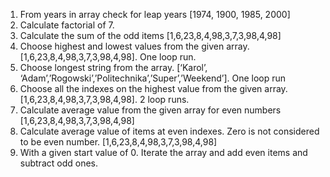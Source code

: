 1. From years in array check for leap years [1974, 1900, 1985, 2000]
2. Calculate factorial of 7.
3. Calculate the sum of the odd items [1,6,23,8,4,98,3,7,3,98,4,98]
4. Choose highest and lowest values from the given array. [1,6,23,8,4,98,3,7,3,98,4,98]. One loop run.
5. Choose longest string from the array. [‘Karol’, ‘Adam’,’Rogowski’,’Politechnika’,’Super’,’Weekend’]. One loop run
6. Choose all the indexes on the highest value from the given array. [1,6,23,8,4,98,3,7,3,98,4,98]. 2 loop runs.
7. Calculate average value from the given array for even numbers [1,6,23,8,4,98,3,7,3,98,4,98]
8. Calculate average value of items at even indexes. Zero is not considered to be even number. [1,6,23,8,4,98,3,7,3,98,4,98]
9. With a given start value of 0. Iterate the array and add even items and subtract odd ones.
